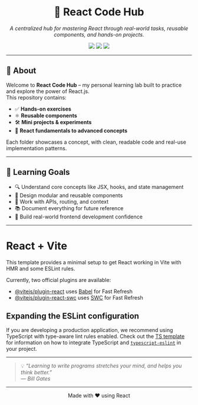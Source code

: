 <h1 align="center">🚀 React Code Hub</h1>

<p align="center">
  <em>A centralized hub for mastering React through real-world tasks, reusable components, and hands-on projects.</em>
</p>

<p align="center">
  <img src="https://img.shields.io/badge/React-Learning-blue?style=for-the-badge&logo=react" />
  <img src="https://img.shields.io/badge/Progress-Active-brightgreen?style=for-the-badge&logo=github" />
  <img src="https://img.shields.io/badge/Focus-Frontend-informational?style=for-the-badge&logo=javascript" />
</p>

---

## 📌 About

Welcome to **React Code Hub** – my personal learning lab built to practice and explore the power of React.js.  
This repository contains:

- ✅ **Hands-on exercises**
- ⚛️ **Reusable components**
- 🛠️ **Mini projects & experiments**
- 🧠 **React fundamentals to advanced concepts**

Each folder showcases a concept, with clean, readable code and real-use implementation patterns.

---

## 🎯 Learning Goals

- 🔍 Understand core concepts like JSX, hooks, and state management
- 🧩 Design modular and reusable components
- 🔗 Work with APIs, routing, and context
- 📚 Document everything for future reference
- 🚀 Build real-world frontend development confidence

---

# React + Vite

This template provides a minimal setup to get React working in Vite with HMR and some ESLint rules.

Currently, two official plugins are available:

- [@vitejs/plugin-react](https://github.com/vitejs/vite-plugin-react/blob/main/packages/plugin-react) uses [Babel](https://babeljs.io/) for Fast Refresh
- [@vitejs/plugin-react-swc](https://github.com/vitejs/vite-plugin-react/blob/main/packages/plugin-react-swc) uses [SWC](https://swc.rs/) for Fast Refresh

## Expanding the ESLint configuration

If you are developing a production application, we recommend using TypeScript with type-aware lint rules enabled. Check out the [TS template](https://github.com/vitejs/vite/tree/main/packages/create-vite/template-react-ts) for information on how to integrate TypeScript and [`typescript-eslint`](https://typescript-eslint.io) in your project.

---

> 💡 _“Learning to write programs stretches your mind, and helps you think better.”_  
> — *Bill Gates*

---

<p align="center">
  Made with ❤️ using React
</p>



